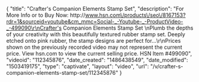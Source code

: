 {
    "title": "Crafter's Companion Elements Stamp Set",
    "description": "For More Info or to Buy Now: http:\/\/www.hsn.com\/products\/seo\/8167153?rdr=1&sourceid=youtube&cm_mmc=Social-_-Youtube-_-ProductVideo-_-499090\r\nCrafter's Companion Elements Stamp Set \nPlumb the depths of your creativity with this beautifully textured rubber stamp set. Deeply etched onto pink rubber, the stamp designs are perfect for...\r\nPrices shown on the previously recorded video may not represent the current price.  View hsn.com to view the current selling price. HSN Item #499090",
    "videoid": "112345876",
    "date_created": "1486438549",
    "date_modified": "1503419175",
    "type": "captivate",
    "layout": "video",
    "url": "\/v\/crafter-s-companion-elements-stamp-set\/112345876"
}